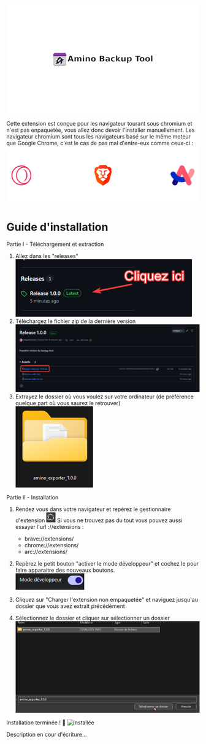 ![Titre](media/title.png)

Cette extension est conçue pour les navigateur tourant sous chromium et n'est pas enpaquetée, vous allez donc devoir l'installer manuellement.
Les navigateur chromium sont tous les navigateurs basé sur le même moteur que Google Chrome, c'est le cas de pas mal d'entre-eux comme ceux-ci :
![chromium](media/chromium.png)

# Guide d'installation
Partie I - Téléchargement et extraction
1. Allez dans les "releases"  
![releases](media/release_open.png)
2. Téléchargez le fichier zip de la dernière version  
![zip_dl](media/zip_dl.png)
3. Extrayez le dossier où vous voulez sur votre ordinateur (de préférence quelque part où vous saurez le retrouver)  
![extract](media/extract.png)

Partie II - Installation
1. Rendez vous dans votre navigateur et repérez le gestionnaire d'extension ![ext_icon](media/extension_icon.png)
  Si vous ne trouvez pas du tout vous pouvez aussi essayer l'url <navigateur>://extensions :
    * brave://extensions/
    * chrome://extensions/
    * arc://extensions/
2. Repèrez le petit bouton "activer le mode développeur" et cochez le pour faire apparaitre des nouveaux boutons.  
![dev](media/mode_dev.png)
3. Cliquez sur "Charger l'extension non empaquetée" et naviguez jusqu'au dossier que vous avez extrait précédément  

4. Sélectionnez le dossier et cliquer sur sélectionner un dossier  
![selection_extension](media/selection_extension.png)

Installation terminée ! 🎉
![installée](media/installée.png)

Description en cour d'écriture...
